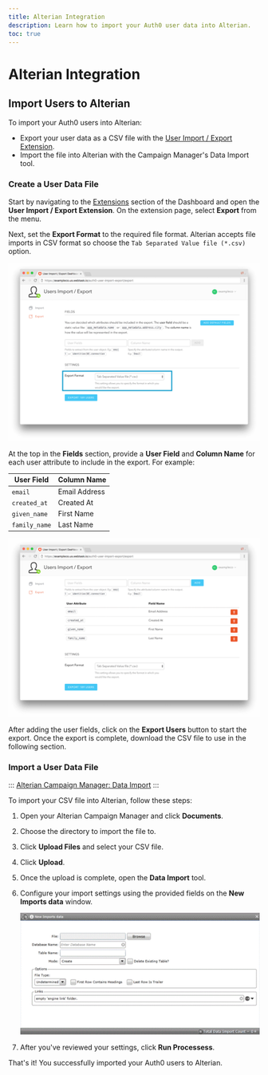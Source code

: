 ```yaml
---
title: Alterian Integration
description: Learn how to import your Auth0 user data into Alterian.
toc: true
---
```


# Alterian Integration

## Import Users to Alterian

To import your Auth0 users into Alterian:

- Export your user data as a CSV file with the [User Import / Export Extension](/extensions/user-import-export).
- Import the file into Alterian with the Campaign Manager's Data Import tool.

### Create a User Data File

Start by navigating to the [Extensions](${manage_url}/#/extensions) section of the Dashboard and open the **User Import / Export Extension**. On the extension page, select **Export** from the menu.

Next, set the **Export Format** to the required file format. Alterian accepts file imports in CSV format so choose the `Tab Separated Value file (*.csv)` option.

![User Import/Export Extension Format](/media/articles/integrations/marketing/import-export-set-format.png)

At the top in the **Fields** section, provide a **User Field** and **Column Name** for each user attribute to include in the export. For example:

User Field | Column Name
-----------|------------
`email` | Email Address
`created_at` | Created At
`given_name` | First Name
`family_name` | Last Name

![User Import/Export Extension Fields](/media/articles/integrations/marketing/import-export-fields.png)

After adding the user fields, click on the **Export Users** button to start the export. Once the export is complete, download the CSV file to use in the following section.

### Import a User Data File

:::
[Alterian Campaign Manager: Data Import](http://cm.help.alterian.com/CM404/Default.htm#Customer_Analytics/Import_Export/Data_Import.htm)
:::

To import your CSV file into Alterian, follow these steps:

1. Open your Alterian Campaign Manager and click **Documents**.

2. Choose the directory to import the file to.

3. Click **Upload Files** and select your CSV file.

4. Click **Upload**.

5. Once the upload is complete, open the **Data Import** tool.

6. Configure your import settings using the provided fields on the **New Imports data** window.
    
    ![Data Import: New Imports](/media/articles/integrations/marketing/alterian/new-data-imports.png)

7. After you've reviewed your settings, click **Run Processess**.

That's it! You successfully imported your Auth0 users to Alterian.
